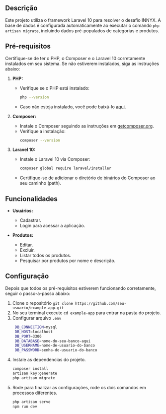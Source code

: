 
## Descrição

Este projeto utiliza o framework Laravel 10 para resolver o desafio INNYX. A base de dados é configurada automaticamente ao executar o comando `php artisan migrate`, incluindo dados pré-populados de categorias e produtos.

## Pré-requisitos

Certifique-se de ter o PHP, o Composer e o Laravel 10 corretamente instalados em seu sistema. Se não estiverem instalados, siga as instruções abaixo:

1. **PHP:**
   - Verifique se o PHP está instalado:
     ```bash
     php --version
     ```
   - Caso não esteja instalado, você pode baixá-lo [aqui](https://www.php.net/downloads.php).

2. **Composer:**
   - Instale o Composer seguindo as instruções em [getcomposer.org](https://getcomposer.org/download/).
   - Verifique a instalação:
     ```bash
     composer --version
     ```

3. **Laravel 10:**
   - Instale o Laravel 10 via Composer:
     ```bash
     composer global require laravel/installer
     ```
   - Certifique-se de adicionar o diretório de binários do Composer ao seu caminho (path).

## Funcionalidades

- **Usuários:**
  - Cadastrar.
  - Login para acessar a aplicação.

- **Produtos:**
  - Editar.
  - Excluir.
  - Listar todos os produtos.
  - Pesquisar por produtos por nome e descrição.

## Configuração

Depois que todos os pré-requisitos estiverem funcionando corretamente, seguir o passo-a-passo abaixo:

1. Clone o repositório `git clone https://github.com/seu-usuario/example-app.git`
2. No seu terminal execute `cd example-app` para entrar na pasta do projeto.
3. Configurar arquivo `.env`
   ```bash
    DB_CONNECTION=mysql
    DB_HOST=localhost
    DB_PORT=3306
    DB_DATABASE=nome-do-seu-banco-aqui
    DB_USERNAME=nome-de-usuario-do-banco
    DB_PASSWORD=senha-do-usuario-do-banco
4. Instale as dependencias do projeto.
    ```bash
    composer install
    artisan key:generate
    php artisan migrate
5. Rode para finalizar as configurações, rode os dois comandos em processos diferentes.
    ```bash
    php artisan serve
    npm run dev

